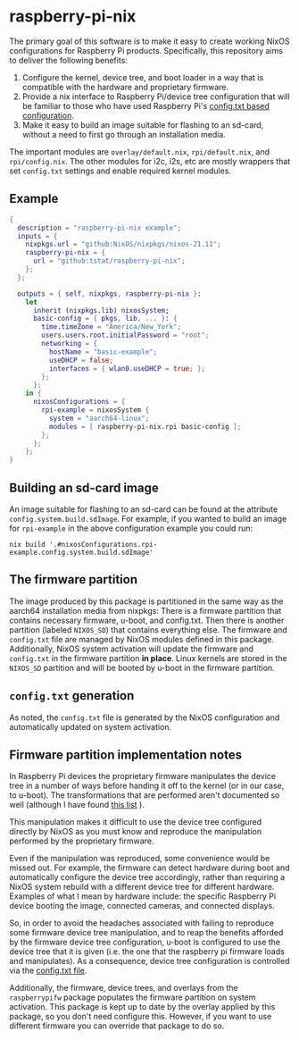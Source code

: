 # raspberry-pi-nix

The primary goal of this software is to make it easy to create
working NixOS configurations for Raspberry Pi products. Specifically,
this repository aims to deliver the following benefits:

1. Configure the kernel, device tree, and boot loader in a way that is
   compatible with the hardware and proprietary firmware.
2. Provide a nix interface to Raspberry Pi/device tree configuration
   that will be familiar to those who have used Raspberry Pi's
   [config.txt based
   configuration](https://www.raspberrypi.com/documentation/computers/config_txt.html).
3. Make it easy to build an image suitable for flashing to an sd-card,
   without a need to first go through an installation media.

The important modules are `overlay/default.nix`, `rpi/default.nix`,
and `rpi/config.nix`. The other modules for i2c, i2s, etc are mostly
wrappers that set `config.txt` settings and enable required kernel
modules.

## Example

```nix
{
  description = "raspberry-pi-nix example";
  inputs = {
    nixpkgs.url = "github:NixOS/nixpkgs/nixos-21.11";
    raspberry-pi-nix = {
      url = "github:tstat/raspberry-pi-nix";
    };
  };

  outputs = { self, nixpkgs, raspberry-pi-nix }:
    let
      inherit (nixpkgs.lib) nixosSystem;
      basic-config = { pkgs, lib, ... }: {
        time.timeZone = "America/New_York";
        users.users.root.initialPassword = "root";
        networking = {
          hostName = "basic-example";
          useDHCP = false;
          interfaces = { wlan0.useDHCP = true; };
        };
      };
    in {
      nixosConfigurations = {
        rpi-example = nixosSystem {
          system = "aarch64-linux";
          modules = [ raspberry-pi-nix.rpi basic-config ];
        };
      };
    };
}
```

## Building an sd-card image

An image suitable for flashing to an sd-card can be found at the
attribute `config.system.build.sdImage`. For example, if you wanted to
build an image for `rpi-example` in the above configuration
example you could run:

```
nix build '.#nixosConfigurations.rpi-example.config.system.build.sdImage'
```

## The firmware partition

The image produced by this package is partitioned in the same way as
the aarch64 installation media from nixpkgs: There is a firmware
partition that contains necessary firmware, u-boot, and
config.txt. Then there is another partition (labeled `NIXOS_SD`) that
contains everything else. The firmware and `config.txt` file are
managed by NixOS modules defined in this package. Additionally, NixOS
system activation will update the firmware and `config.txt` in the
firmware partition __in place__. Linux kernels are stored in the
`NIXOS_SD` partition and will be booted by u-boot in the firmware
partition.

## `config.txt` generation

As noted, the `config.txt` file is generated by the NixOS
configuration and automatically updated on system activation. 


## Firmware partition implementation notes

In Raspberry Pi devices the proprietary firmware manipulates the
device tree in a number of ways before handing it off to the kernel
(or in our case, to u-boot). The transformations that are performed
aren't documented so well (although I have found [this
list](https://forums.raspberrypi.com/viewtopic.php?t=329799#p1974233)
). 

This manipulation makes it difficult to use the device tree configured
directly by NixOS as you must know and reproduce the manipulation
performed by the proprietary firmware.

Even if the manipulation was reproduced, some convenience would be
missed out. For example, the firmware can detect hardware during boot
and automatically configure the device tree accordingly, rather than
requiring a NixOS system rebuild with a different device tree for
different hardware. Examples of what I mean by hardware include: the
specific Raspberry Pi device booting the image, connected cameras, and
connected displays.

So, in order to avoid the headaches associated with failing to
reproduce some firmware device tree manipulation, and to reap the
benefits afforded by the firmware device tree configuration, u-boot is
configured to use the device tree that it is given (i.e. the one that
the raspberry pi firmware loads and manipulates). As a consequence,
device tree configuration is controlled via the [config.txt
file](https://www.raspberrypi.com/documentation/computers/config_txt.html).

Additionally, the firmware, device trees, and overlays from the
`raspberrypifw` package populates the firmware partition on system
activation. This package is kept up to date by the overlay applied by
this package, so you don't need configure this. However, if you want
to use different firmware you can override that package to do so.

